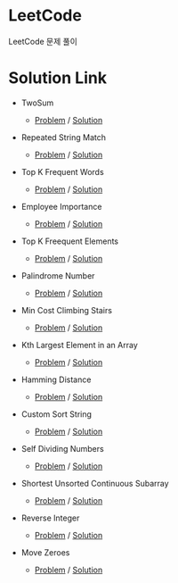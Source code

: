 # LeetCode
LeetCode 문제 풀이


# Solution Link
* TwoSum
  * [Problem](https://leetcode.com/problems/two-sum/description/) / [Solution](https://github.com/uwangg/LeetCode/blob/master/Code/TwoSum.cpp)
  
* Repeated String Match
  * [Problem](https://leetcode.com/problems/repeated-string-match/description/) / [Solution](https://github.com/uwangg/LeetCode/blob/master/Code/RepeatedStringMatch.cpp)
  
* Top K Frequent Words
  * [Problem](https://leetcode.com/problems/top-k-frequent-words/description/) / [Solution](https://github.com/uwangg/LeetCode/blob/master/Code/TopKFrequentWords.cpp)
  
* Employee Importance
  * [Problem](https://leetcode.com/problems/employee-importance/description/) / [Solution](https://github.com/uwangg/LeetCode/blob/master/Code/EmployeeImportance.cpp)

* Top K Freequent Elements
  * [Problem](https://leetcode.com/problems/top-k-frequent-elements/description/) / [Solution](https://github.com/uwangg/LeetCode/blob/master/Code/TopKFreequentElements.cpp)
  
* Palindrome Number
  * [Problem](https://leetcode.com/problems/palindrome-number/description/) / [Solution](https://github.com/uwangg/LeetCode/blob/master/Code/PalindromeNumber.cpp)
  
* Min Cost Climbing Stairs
  * [Problem](https://leetcode.com/problems/min-cost-climbing-stairs/description/) / [Solution](https://github.com/uwangg/LeetCode/blob/master/Code/MinCostClimbingStairs.cpp)

* Kth Largest Element in an Array
  * [Problem](https://leetcode.com/problems/kth-largest-element-in-an-array/description/) / [Solution](https://github.com/uwangg/LeetCode/blob/master/Code/KthLargestElementInAnArray.java)
  
* Hamming Distance
  * [Problem](https://leetcode.com/problems/hamming-distance/description/) / [Solution](https://github.com/uwangg/LeetCode/blob/master/Code/HammingDistance.java) 
  
* Custom Sort String
  * [Problem](https://leetcode.com/problems/custom-sort-string/description/) / [Solution](https://github.com/uwangg/LeetCode/blob/master/Code/CustomSortString.java)
  
* Self Dividing Numbers
  * [Problem](https://leetcode.com/problems/self-dividing-numbers/description/) / [Solution](https://github.com/uwangg/LeetCode/blob/master/Code/SelfDividingNumbers.java)
  
* Shortest Unsorted Continuous Subarray
  * [Problem](https://leetcode.com/problems/shortest-unsorted-continuous-subarray/description/) / [Solution](https://github.com/uwangg/LeetCode/blob/master/Code/ShortestUnsortedContinuousSubarray.java)
  
* Reverse Integer
  * [Problem](https://leetcode.com/problems/reverse-integer/description/) / [Solution](https://github.com/uwangg/LeetCode/blob/master/Code/ReverseInteger.java)
  
* Move Zeroes
  * [Problem](https://leetcode.com/problems/move-zeroes/description/) / [Solution](https://github.com/uwangg/LeetCode/blob/master/Code/MoveZeroes.java)

